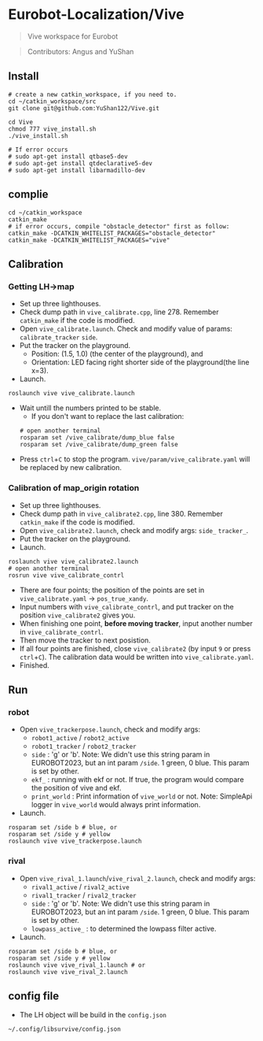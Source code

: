 # Eurobot-Localization/Vive
> Vive workspace for Eurobot

> Contributors: Angus and YuShan

## Install
```bash=1
# create a new catkin_workspace, if you need to.
cd ~/catkin_workspace/src
git clone git@github.com:YuShan122/Vive.git

cd Vive
chmod 777 vive_install.sh
./vive_install.sh

# If error occurs
# sudo apt-get install qtbase5-dev
# sudo apt-get install qtdeclarative5-dev
# sudo apt-get install libarmadillo-dev
```

## complie
```bash=1
cd ~/catkin_workspace
catkin_make
# if error occurs, compile "obstacle_detector" first as follow:
catkin_make -DCATKIN_WHITELIST_PACKAGES="obstacle_detector"
catkin_make -DCATKIN_WHITELIST_PACKAGES="vive"
```

## Calibration
### Getting LH->map
- Set up three lighthouses.
- Check dump path in `vive_calibrate.cpp`, line 278. Remember `catkin_make` if the code is modified.
- Open `vive_calibrate.launch`. Check and modify value of params: `calibrate_tracker` `side`.
- Put the tracker on the playground. 
  - Position: (1.5, 1.0) (the center of the playground), and 
  - Orientation: LED facing right shorter side of the playground(the line x=3). 
- Launch. 
```bash=1
roslaunch vive vive_calibrate.launch
```
- Wait untill the numbers printed to be stable. 
  - If you don't want to replace the last calibration:
  ```bash=1
  # open another terminal
  rosparam set /vive_calibrate/dump_blue false
  rosparam set /vive_calibrate/dump_green false
  ```
- Press `ctrl`+`C` to stop the program. `vive/param/vive_calibrate.yaml` will be replaced by new calibration.
### Calibration of map_origin rotation
- Set up three lighthouses.
- Check dump path in `vive_calibrate2.cpp`, line 380. Remember `catkin_make` if the code is modified.
- Open `vive_calibrate2.launch`, check and modify args: `side_` `tracker_`.
- Put the tracker on the playground.
- Launch.
```bash=1
roslaunch vive vive_calibrate2.launch
# open another terminal
rosrun vive vive_calibrate_contrl
```
- There are four points; the position of the points are set in `vive_calibrate.yaml` -> `pos_true_xandy`.
- Input numbers with `vive_calibrate_contrl`, and put tracker on the position `vive_calibrate2` gives you.
- When finishing one point, **before moving tracker**, input another number in `vive_calibrate_contrl`.
- Then move the tracker to next posistion. 
- If all four points are finished, close `vive_calibrate2` (by input `9` or press `ctrl`+`C`). The calibration data would be written into `vive_calibrate.yaml`.
- Finished.
## Run
### robot
- Open `vive_trackerpose.launch`, check and modify args: 
  - `robot1_active` / `robot2_active` 
  - `robot1_tracker` / `robot2_tracker`
  - `side` : 'g' or 'b'. Note: We didn't use this string param in EUROBOT2023, but an int param `/side`. 1 green, 0 blue. This param is set by other.
  - `ekf_` : running with ekf or not. If true, the program would compare the position of vive and ekf.
  - `print_world` : Print information of `vive_world` or not. Note: SimpleApi logger in `vive_world` would always print information.
- Launch.
```bash=1
rosparam set /side b # blue, or
rosparam set /side y # yellow
roslaunch vive vive_trackerpose.launch
```

### rival
- Open `vive_rival_1.launch`/`vive_rival_2.launch`, check and modify args: 
  - `rival1_active` / `rival2_active` 
  - `rival1_tracker` / `rival2_tracker`
  - `side` : 'g' or 'b'. Note: We didn't use this string param in EUROBOT2023, but an int param `/side`. 1 green, 0 blue. This param is set by other.
  - `lowpass_active_` : to determined the lowpass filter active. 
- Launch.
```bash=1
rosparam set /side b # blue, or
rosparam set /side y # yellow
roslaunch vive vive_rival_1.launch # or
roslaunch vive vive_rival_2.launch
```
## config file
- The LH object will be build in the `config.json`
```
~/.config/libsurvive/config.json
```